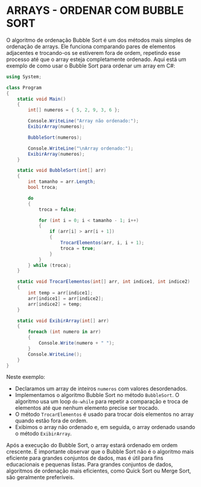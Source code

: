 # ARRAYS - ORDENAR COM BUBBLE SORT
O algoritmo de ordenação Bubble Sort é um dos métodos mais simples de ordenação de arrays. Ele funciona comparando pares de elementos adjacentes e trocando-os se estiverem fora de ordem, repetindo esse processo até que o array esteja completamente ordenado. Aqui está um exemplo de como usar o Bubble Sort para ordenar um array em C#:

```csharp
using System;

class Program
{
    static void Main()
    {
        int[] numeros = { 5, 2, 9, 3, 6 };

        Console.WriteLine("Array não ordenado:");
        ExibirArray(numeros);

        BubbleSort(numeros);

        Console.WriteLine("\nArray ordenado:");
        ExibirArray(numeros);
    }

    static void BubbleSort(int[] arr)
    {
        int tamanho = arr.Length;
        bool troca;

        do
        {
            troca = false;

            for (int i = 0; i < tamanho - 1; i++)
            {
                if (arr[i] > arr[i + 1])
                {
                    TrocarElementos(arr, i, i + 1);
                    troca = true;
                }
            }
        } while (troca);
    }

    static void TrocarElementos(int[] arr, int indice1, int indice2)
    {
        int temp = arr[indice1];
        arr[indice1] = arr[indice2];
        arr[indice2] = temp;
    }

    static void ExibirArray(int[] arr)
    {
        foreach (int numero in arr)
        {
            Console.Write(numero + " ");
        }
        Console.WriteLine();
    }
}
```

Neste exemplo:

- Declaramos um array de inteiros `numeros` com valores desordenados.
- Implementamos o algoritmo Bubble Sort no método `BubbleSort`. O algoritmo usa um loop `do-while` para repetir a comparação e troca de elementos até que nenhum elemento precise ser trocado.
- O método `TrocarElementos` é usado para trocar dois elementos no array quando estão fora de ordem.
- Exibimos o array não ordenado e, em seguida, o array ordenado usando o método `ExibirArray`.

Após a execução do Bubble Sort, o array estará ordenado em ordem crescente. É importante observar que o Bubble Sort não é o algoritmo mais eficiente para grandes conjuntos de dados, mas é útil para fins educacionais e pequenas listas. Para grandes conjuntos de dados, algoritmos de ordenação mais eficientes, como Quick Sort ou Merge Sort, são geralmente preferíveis.